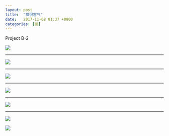 ```yaml
---
layout: post
title:  "猫很客气"
date:   2017-11-08 01:37 +0800
categories: [画]
---
```


Project B-2





![](https://wx2.sinaimg.cn/mw690/698f3196gy1fl9itu8kcaj20qo0qoq60.jpg)







------





![](https://wx3.sinaimg.cn/mw690/698f3196gy1fl9iu5fjutj20qo0zkdki.jpg)







------





![](https://wx3.sinaimg.cn/mw690/698f3196gy1fl9iwvveo2j20qo0zk0xb.jpg)





------





![](https://wx2.sinaimg.cn/mw690/698f3196gy1fl9wuklkmwj22e036oe81.jpg)







------





![](https://wx3.sinaimg.cn/mw690/698f3196gy1fl9wulwsx6j22e036onpd.jpg)







------





![](https://wx1.sinaimg.cn/mw690/698f3196gy1fl9wunofkqj22e036ohdt.jpg)







![](https://wx1.sinaimg.cn/mw690/698f3196gy1fl8qku6tr6j20t016aq3s.jpg)






